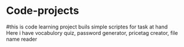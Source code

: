 # Code-projects

#this is code learning project buils simple scriptes for task at hand <br>
Here  i have vocabulory quiz, password generator, pricetag creator, file name reader
